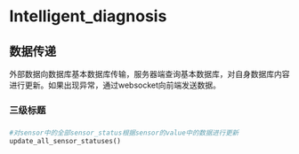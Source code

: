 # Intelligent_diagnosis
## 数据传递
外部数据向数据库基本数据库传输，服务器端查询基本数据库，对自身数据库内容进行更新。如果出现异常，通过websocket向前端发送数据。
### 三级标题
### 
```python
#对sensor中的全部sensor_status根据sensor的value中的数据进行更新
update_all_sensor_statuses()


```



